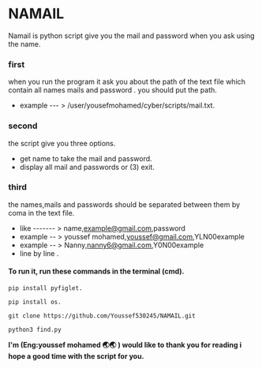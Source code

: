 # NAMAIL 
Namail is python script give you the mail and password when you ask using the name.

### first  
when you run the program it ask you about the path of the text file which contain all names mails and password .
you should put the path.
- example --- >  /user/yousefmohamed/cyber/scripts/mail.txt.

### second 
the script give you three options.
- get name to take the mail and password.
- display all mail and passwords or (3) exit.

### third 
the names,mails and passwords should be separated between them by coma in the text file.
- like ------- > name,example@gmail.com,password
- example -- > youssef mohamed,youssef@gmail.com,YLN00example
- example -- > Nanny,nanny6@gmail.com,Y0N00example
- line by line .


#### To run it, run these commands in the terminal (cmd). 

```
pip install pyfiglet.
```
```
pip install os.
```
```
git clone https://github.com/Youssef530245/NAMAIL.git
```
```
python3 find.py
```
**I'm (Eng:youssef mohamed 🌏🌏 ) would like to thank you for reading i hope a good time with the script for you.**

